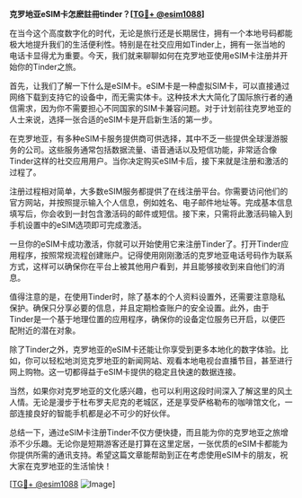 **克罗地亚eSIM卡怎麽註冊tinder？[[TG💪+ @esim1088](https://t.me/s/esim1088)]**

在当今这个高度数字化的时代，无论是旅行还是长期居住，拥有一个本地号码都能极大地提升我们的生活便利性。特别是在社交应用如Tinder上，拥有一张当地的电话卡显得尤为重要。今天，我们就来聊聊如何在克罗地亚使用eSIM卡注册并开始你的Tinder之旅。

首先，让我们了解一下什么是eSIM卡。eSIM卡是一种虚拟SIM卡，可以直接通过网络下载到支持它的设备中，而无需实体卡。这种技术大大简化了国际旅行者的通信需求，因为你不需要担心不同国家的SIM卡兼容问题。对于计划前往克罗地亚的人士来说，选择一张合适的eSIM卡是开启新生活的第一步。

在克罗地亚，有多种eSIM卡服务提供商可供选择，其中不乏一些提供全球漫游服务的公司。这些服务通常包括数据流量、语音通话以及短信功能，非常适合像Tinder这样的社交应用用户。当你决定购买eSIM卡后，接下来就是注册和激活的过程了。

注册过程相对简单，大多数eSIM服务都提供了在线注册平台。你需要访问他们的官方网站，并按照提示输入个人信息，例如姓名、电子邮件地址等。完成基本信息填写后，你会收到一封包含激活码的邮件或短信。接下来，只需将此激活码输入到手机设置中的eSIM选项即可完成激活。

一旦你的eSIM卡成功激活，你就可以开始使用它来注册Tinder了。打开Tinder应用程序，按照常规流程创建账户。记得使用刚刚激活的克罗地亚电话号码作为联系方式，这样可以确保你在平台上被其他用户看到，并且能够接收到来自他们的消息。

值得注意的是，在使用Tinder时，除了基本的个人资料设置外，还需要注意隐私保护。确保只分享必要的信息，并且定期检查账户的安全设置。此外，由于Tinder是一个基于地理位置的应用程序，确保你的设备定位服务已开启，以便匹配附近的潜在对象。

除了Tinder之外，克罗地亚的eSIM卡还能让你享受到更多本地化的数字体验。比如，你可以轻松地浏览克罗地亚的新闻网站、观看本地电视台直播节目，甚至进行网上购物。这一切都得益于eSIM卡提供的稳定且快速的数据连接。

当然，如果你对克罗地亚的文化感兴趣，也可以利用这段时间深入了解这里的风土人情。无论是漫步于杜布罗夫尼克的老城区，还是享受萨格勒布的咖啡馆文化，一部连接良好的智能手机都是必不可少的好伙伴。

总结一下，通过eSIM卡注册Tinder不仅方便快捷，而且能为你的克罗地亚之旅增添不少乐趣。无论你是短期游客还是打算在这里定居，一张优质的eSIM卡都能为你提供所需的通讯支持。希望这篇文章能帮助到正在考虑使用eSIM卡的朋友，祝大家在克罗地亚的生活愉快！

[[TG💪+ @esim1088](https://t.me/s/esim1088) ![Image](https://i.postimg.cc/4NQfJmqS/Snipaste-2025-05-13-00-14-12.png)]